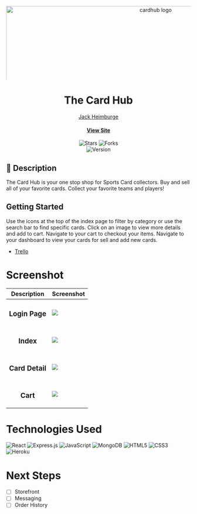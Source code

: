 <div id="header" align="center">

  <img src="https://i.imgur.com/LfL2Oth.png" width="800" alt="cardhub  logo"  style="max-height: 200px; object-fit: cover;">

</div>

<div align="center" id="header">
   
# The Card Hub 
 
[Jack Heimburge](https://www.linkedin.com/in/jackheimburge/)
#### [View Site](https://card-hub-fc0733ce387e.herokuapp.com/) 

</div>

<div align="center" id="socialbuttons">

  ![Stars](https://img.shields.io/github/stars/jackheimburge/dm-solutions?style=social)
  ![Forks](https://img.shields.io/github/forks/jackheimburge/card-hub?style=social)
  <br>
  ![Version](https://img.shields.io/badge/version-1.0-black)

</div>

## 📝 Description
The Card Hub is your one stop shop for Sports Card collectors. Buy and sell all of your favorite cards.
Collect your favorite teams and players!

## Getting Started 

Use the icons at the top of the index page to filter by category or use the search bar to find specific cards. Click on an image to view more details and add to cart. Navigate to your cart to checkout your items. Navigate to your dashboard to view your cards for sell and add new cards.

- [Trello](https://trello.com/b/GkMiWR9B/card-hub) 


# Screenshot
| Description | Screenshot |
|------------ | ------------|
| <h3 align="center">Login Page</h3> | <img src="https://i.imgur.com/4lYbtap.png">
| <h3 align="center">Index</h3> | <img src="https://i.imgur.com/WI8O9IS.png">
| <h3 align="center">Card Detail</h3> | <img src="https://i.imgur.com/ts6tnQY.png">
| <h3 align="center">Cart</h3> | <img src="https://i.imgur.com/0p0mCqx.png">

# Technologies Used
![React](https://img.shields.io/badge/react-%2320232a.svg?style=for-the-badge&logo=react&logoColor=%2361DAFB)
![Express.js](https://img.shields.io/badge/express.js-%23404d59.svg?style=for-the-badge&logo=express&logoColor=%2361DAFB)
![JavaScript](https://img.shields.io/badge/javascript-%23323330.svg?style=for-the-badge&logo=javascript&logoColor=%23F7DF1E)
![MongoDB](https://img.shields.io/badge/MongoDB-%234ea94b.svg?style=for-the-badge&logo=mongodb&logoColor=white)
![HTML5](https://img.shields.io/badge/html5-%23E34F26.svg?style=for-the-badge&logo=html5&logoColor=white)
![CSS3](https://img.shields.io/badge/css3-%231572B6.svg?style=for-the-badge&logo=css3&logoColor=white)
![Heroku](https://img.shields.io/badge/heroku-%23430098.svg?style=for-the-badge&logo=heroku&logoColor=white)


# Next Steps

- [ ] Storefront
- [ ] Messaging
- [ ] Order History
